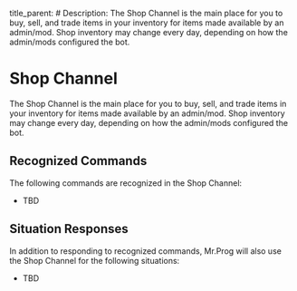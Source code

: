 title_parent: #
Description: The Shop Channel is the main place for you to buy, sell, and trade items in your inventory for items made available by an admin/mod.  Shop inventory may change every day, depending on how the admin/mods configured the bot.

# Shop Channel

The Shop Channel is the main place for you to buy, sell, and trade items in your inventory for items made available by an admin/mod.  Shop inventory may change every day, depending on how the admin/mods configured the bot.

## Recognized Commands

The following commands are recognized in the Shop Channel:

* TBD

## Situation Responses

In addition to responding to recognized commands, Mr.Prog will also use the Shop Channel for the following situations:

* TBD